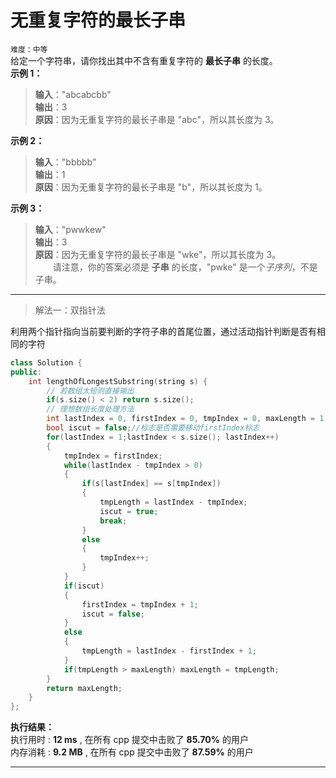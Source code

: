 # 无重复字符的最长子串 #  
`难度：中等`  
给定一个字符串，请你找出其中不含有重复字符的 **最长子串** 的长度。  
**示例 1：**  
>**输入**："abcabcbb"  
>**输出**：3  
>**原因**：因为无重复字符的最长子串是 "abc"，所以其长度为 3。  

**示例 2：**  
>**输入**："bbbbb"  
>**输出**：1  
>**原因**：因为无重复字符的最长子串是 "b"，所以其长度为 1。  

**示例 3：**  
>**输入**："pwwkew"  
>**输出**：3  
>**原因**：因为无重复字符的最长子串是 "wke"，所以其长度为 3。  
&emsp;&emsp;请注意，你的答案必须是 **子串** 的长度，"pwke" 是一个*子序列*，不是子串。  
---  

>解法一：双指针法  

利用两个指针指向当前要判断的字符子串的首尾位置，通过活动指针判断是否有相同的字符
```C++
class Solution {
public:
    int lengthOfLongestSubstring(string s) {
        // 若数组太短则直接输出
        if(s.size() < 2) return s.size();
        // 理想数组长度处理方法
        int lastIndex = 0, firstIndex = 0, tmpIndex = 0, maxLength = 1, tmpLength = 1;
        bool iscut = false;//标志是否需要移动firstIndex标志
        for(lastIndex = 1;lastIndex < s.size(); lastIndex++)
        {
            tmpIndex = firstIndex;
            while(lastIndex - tmpIndex > 0)
            {
                if(s[lastIndex] == s[tmpIndex])
                {
                    tmpLength = lastIndex - tmpIndex;
                    iscut = true;
                    break;
                }
                else
                {
                    tmpIndex++;
                }
            }
            if(iscut)
            {
                firstIndex = tmpIndex + 1;
                iscut = false;
            }
            else
            {
                tmpLength = lastIndex - firstIndex + 1;
            }
            if(tmpLength > maxLength) maxLength = tmpLength;
        }
        return maxLength;
    }
};
```  

**执行结果：**  
执行用时 : **12 ms** , 在所有 cpp 提交中击败了 **85.70%** 的用户  
内存消耗 : **9.2 MB** , 在所有 cpp 提交中击败了 **87.59%** 的用户  

---